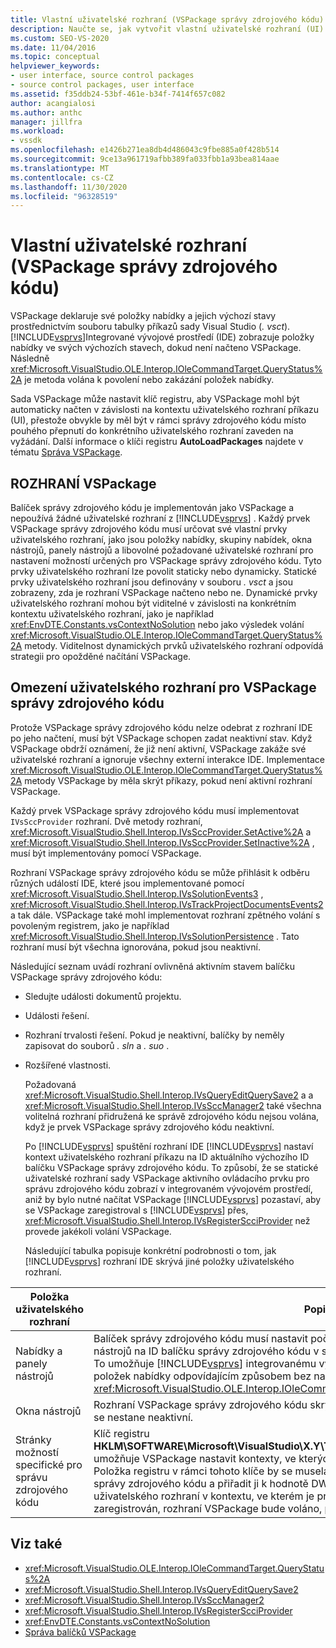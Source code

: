 ```yaml
---
title: Vlastní uživatelské rozhraní (VSPackage správy zdrojového kódu) | Microsoft Docs
description: Naučte se, jak vytvořit vlastní uživatelské rozhraní (UI) v aplikaci Visual Studio pomocí sady VSPackage správy zdrojového kódu pro určení prvků uživatelského rozhraní.
ms.custom: SEO-VS-2020
ms.date: 11/04/2016
ms.topic: conceptual
helpviewer_keywords:
- user interface, source control packages
- source control packages, user interface
ms.assetid: f35ddb24-53bf-461e-b34f-7414f657c082
author: acangialosi
ms.author: anthc
manager: jillfra
ms.workload:
- vssdk
ms.openlocfilehash: e1426b271ea8db4d486043c9fbe885a0f428b514
ms.sourcegitcommit: 9ce13a961719afbb389fa033fbb1a93bea814aae
ms.translationtype: MT
ms.contentlocale: cs-CZ
ms.lasthandoff: 11/30/2020
ms.locfileid: "96328519"
---
```

# <a name="custom-user-interface-source-control-vspackage"></a>Vlastní uživatelské rozhraní (VSPackage správy zdrojového kódu)
VSPackage deklaruje své položky nabídky a jejich výchozí stavy prostřednictvím souboru tabulky příkazů sady Visual Studio (*. vsct*). [!INCLUDE[vsprvs](../../code-quality/includes/vsprvs_md.md)]Integrované vývojové prostředí (IDE) zobrazuje položky nabídky ve svých výchozích stavech, dokud není načteno VSPackage. Následně <xref:Microsoft.VisualStudio.OLE.Interop.IOleCommandTarget.QueryStatus%2A> je metoda volána k povolení nebo zakázání položek nabídky.

 Sada VSPackage může nastavit klíč registru, aby VSPackage mohl být automaticky načten v závislosti na kontextu uživatelského rozhraní příkazu (UI), přestože obvykle by měl být v rámci správy zdrojového kódu místo pouhého přepnutí do konkrétního uživatelského rozhraní zaveden na vyžádání. Další informace o klíči registru **AutoLoadPackages** najdete v tématu [Správa VSPackage](../../extensibility/managing-vspackages.md).

## <a name="vspackage-ui"></a>ROZHRANÍ VSPackage
 Balíček správy zdrojového kódu je implementován jako VSPackage a nepoužívá žádné uživatelské rozhraní z [!INCLUDE[vsprvs](../../code-quality/includes/vsprvs_md.md)] . Každý prvek VSPackage správy zdrojového kódu musí určovat své vlastní prvky uživatelského rozhraní, jako jsou položky nabídky, skupiny nabídek, okna nástrojů, panely nástrojů a libovolné požadované uživatelské rozhraní pro nastavení možností určených pro VSPackage správy zdrojového kódu. Tyto prvky uživatelského rozhraní lze povolit staticky nebo dynamicky. Statické prvky uživatelského rozhraní jsou definovány v souboru *. vsct* a jsou zobrazeny, zda je rozhraní VSPackage načteno nebo ne. Dynamické prvky uživatelského rozhraní mohou být viditelné v závislosti na konkrétním kontextu uživatelského rozhraní, jako je například <xref:EnvDTE.Constants.vsContextNoSolution> nebo jako výsledek volání <xref:Microsoft.VisualStudio.OLE.Interop.IOleCommandTarget.QueryStatus%2A> metody. Viditelnost dynamických prvků uživatelského rozhraní odpovídá strategii pro opožděné načítání VSPackage.

## <a name="ui-constraints-on-source-control-vspackages"></a>Omezení uživatelského rozhraní pro VSPackage správy zdrojového kódu
 Protože VSPackage správy zdrojového kódu nelze odebrat z rozhraní IDE po jeho načtení, musí být VSPackage schopen zadat neaktivní stav. Když VSPackage obdrží oznámení, že již není aktivní, VSPackage zakáže své uživatelské rozhraní a ignoruje všechny externí interakce IDE. Implementace <xref:Microsoft.VisualStudio.OLE.Interop.IOleCommandTarget.QueryStatus%2A> metody VSPackage by měla skrýt příkazy, pokud není aktivní rozhraní VSPackage.

 Každý prvek VSPackage správy zdrojového kódu musí implementovat `IVsSccProvider` rozhraní. Dvě metody rozhraní, <xref:Microsoft.VisualStudio.Shell.Interop.IVsSccProvider.SetActive%2A> a <xref:Microsoft.VisualStudio.Shell.Interop.IVsSccProvider.SetInactive%2A> , musí být implementovány pomocí VSPackage.

 Rozhraní VSPackage správy zdrojového kódu se může přihlásit k odběru různých událostí IDE, které jsou implementované pomocí <xref:Microsoft.VisualStudio.Shell.Interop.IVsSolutionEvents3> , <xref:Microsoft.VisualStudio.Shell.Interop.IVsTrackProjectDocumentsEvents2> a tak dále. VSPackage také mohl implementovat rozhraní zpětného volání s povoleným registrem, jako je například <xref:Microsoft.VisualStudio.Shell.Interop.IVsSolutionPersistence> . Tato rozhraní musí být všechna ignorována, pokud jsou neaktivní.

 Následující seznam uvádí rozhraní ovlivněná aktivním stavem balíčku VSPackage správy zdrojového kódu:

- Sledujte události dokumentů projektu.

- Události řešení.

- Rozhraní trvalosti řešení. Pokud je neaktivní, balíčky by neměly zapisovat do souborů *. sln* a *. suo* .

- Rozšířené vlastnosti.

  Požadovaná <xref:Microsoft.VisualStudio.Shell.Interop.IVsQueryEditQuerySave2> a a <xref:Microsoft.VisualStudio.Shell.Interop.IVsSccManager2> také všechna volitelná rozhraní přidružená ke správě zdrojového kódu nejsou volána, když je prvek VSPackage správy zdrojového kódu neaktivní.

  Po [!INCLUDE[vsprvs](../../code-quality/includes/vsprvs_md.md)] spuštění rozhraní IDE [!INCLUDE[vsprvs](../../code-quality/includes/vsprvs_md.md)] nastaví kontext uživatelského rozhraní příkazu na ID aktuálního výchozího ID balíčku VSPackage správy zdrojového kódu. To způsobí, že se statické uživatelské rozhraní sady VSPackage aktivního ovládacího prvku pro správu zdrojového kódu zobrazí v integrovaném vývojovém prostředí, aniž by bylo nutné načítat VSPackage [!INCLUDE[vsprvs](../../code-quality/includes/vsprvs_md.md)] pozastaví, aby se VSPackage zaregistroval s [!INCLUDE[vsprvs](../../code-quality/includes/vsprvs_md.md)] přes, <xref:Microsoft.VisualStudio.Shell.Interop.IVsRegisterScciProvider> než provede jakékoli volání VSPackage.

  Následující tabulka popisuje konkrétní podrobnosti o tom, jak [!INCLUDE[vsprvs](../../code-quality/includes/vsprvs_md.md)] rozhraní IDE skrývá jiné položky uživatelského rozhraní.

| Položka uživatelského rozhraní | Popis |
| - | - |
| Nabídky a panely nástrojů | Balíček správy zdrojového kódu musí nastavit počáteční nabídku a stavy viditelnosti panelu nástrojů na ID balíčku správy zdrojového kódu v souboru *. vsct* v oddílu [VisibilityConstraints](../../extensibility/visibilityconstraints-element.md) . To umožňuje [!INCLUDE[vsprvs](../../code-quality/includes/vsprvs_md.md)] integrovanému vývojovém prostředí (IDE) nastavit stav položek nabídky odpovídajícím způsobem bez načtení VSPackage a volání implementace <xref:Microsoft.VisualStudio.OLE.Interop.IOleCommandTarget.QueryStatus%2A> metody. |
| Okna nástrojů | Rozhraní VSPackage správy zdrojového kódu skryje všechna okna nástrojů, která vlastní, když se nestane neaktivní. |
| Stránky možností specifické pro správu zdrojového kódu | Klíč registru **HKLM\SOFTWARE\Microsoft\VisualStudio\X.Y\ToolsOptionsPages\VisibilityCmdUIContexts** umožňuje VSPackage nastavit kontexty, ve kterých se vyžaduje zobrazení stránek možností. Položka registru v rámci tohoto klíče by se musela vytvořit pomocí ID služby (SID) služby správy zdrojového kódu a přiřadit ji k hodnotě DWORD 1. Pokaždé, když dojde k události uživatelského rozhraní v kontextu, ve kterém je prvek VSPackage správy zdrojového kódu zaregistrován, rozhraní VSPackage bude voláno, pokud je aktivní. |

## <a name="see-also"></a>Viz také
- <xref:Microsoft.VisualStudio.OLE.Interop.IOleCommandTarget.QueryStatus%2A>
- <xref:Microsoft.VisualStudio.Shell.Interop.IVsQueryEditQuerySave2>
- <xref:Microsoft.VisualStudio.Shell.Interop.IVsSccManager2>
- <xref:Microsoft.VisualStudio.Shell.Interop.IVsRegisterScciProvider>
- <xref:EnvDTE.Constants.vsContextNoSolution>
- [Správa balíčků VSPackage](../../extensibility/managing-vspackages.md)
